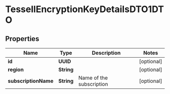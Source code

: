 

# TessellEncryptionKeyDetailsDTO1DTO


## Properties

Name | Type | Description | Notes
------------ | ------------- | ------------- | -------------
**id** | **UUID** |  |  [optional]
**region** | **String** |  |  [optional]
**subscriptionName** | **String** | Name of the subscription |  [optional]



